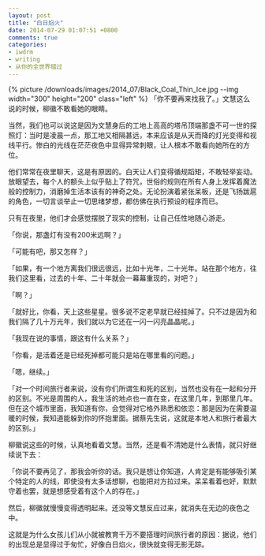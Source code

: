 ```yaml
---
layout: post
title: "白日焰火"
date: 2014-07-29 01:07:51 +0800
comments: true
categories:
- iwdrm
- writing
- 从你的全世界错过
---
```


{% picture /downloads/images/2014_07/Black_Coal_Thin_Ice.jpg --img width="300" height="200" class="left" %}
「你不要再来找我了。」文慧这么说的时候，柳徽不敢看她的眼睛。

当然，我们也可以说这是因为文慧身后的工地上高高的塔吊顶端那盏不可一世的探照灯：当时是凌晨一点，那工地又相隔甚远，本来应该是从天而降的灯光变得和视线平行。惨白的光线在茫茫夜色中显得异常刺眼，让人根本不敢看向她所在的方位。

他们常常在夜里聊天，这是有原因的。白天让人们变得循规蹈矩，不敢轻举妄动。放眼望去，每个人的额头上似乎贴上了符咒，世俗的规则在所有人身上发挥着魔法般的控制力，消磨掉生活本该有的神奇之处。无论扮演着紧张呆板，还是飞扬跋扈的角色，一切言谈举止一切思绪梦想，都仿佛在执行预设的程序而已。

只有在夜里，他们才会感觉摆脱了现实的控制，让自己任性地随心游走。

「你说，那盏灯有没有200米远啊？」

「可能有吧，那又怎样？」

「如果，有一个地方离我们很远很远，比如十光年，二十光年。站在那个地方，往我们这里看，过去的十年、二十年就会一幕幕重现的，对吧？」

「啊？」

「就好比，你看，天上这些星星。很多说不定老早就已经挂掉了。只不过是因为和我们隔了几十万光年，我们就以为它还在一闪一闪亮晶晶呢。」

「我现在说的事情，跟这有什么关系？」

「你看，是活着还是已经死掉都可能只是站在哪里看的问题。」

「嗯，继续。」

「对一个时间旅行者来说，没有你们所谓生和死的区别，当然也没有在一起和分开的区别。不光是周围的人，我生活的地点也一直在变，在这里几年，到那里几年。但在这个城市里面，我知道有你，会觉得对它格外熟悉和依恋：那是因为在需要温暖的时候，我知道能躲到你的怀抱里面。据蔡先生说，这就是本地人和旅行者最大的区别。」

柳徽说这些的时候，认真地看着文慧。当然，还是看不清她是什么表情，就只好继续说下去：

「你说不要再见了，那我会听你的话。我只是想让你知道，人肯定是有能够吸引某个特定的人的线，即使没有太多话想聊，也能把对方拉过来。呆呆看着也好，默默守着也罢，就是想感受着有这个人的存在。」

然后，柳徽就慢慢变得透明起来。还没等文慧反应过来，就消失在无边的夜色之中。

这就是为什么女孩儿们从小就被教育千万不要搭理时间旅行者的原因：据说，他们的出现总是显得过于匆忙，好像白日焰火，很快就变得无影无踪。

